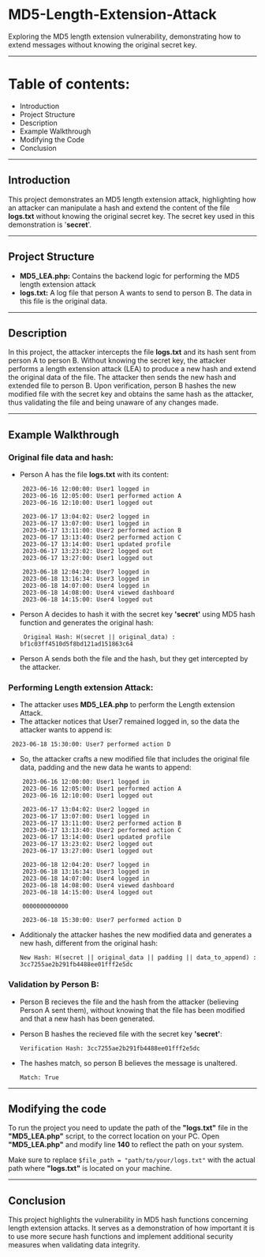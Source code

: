 # MD5-Length-Extension-Attack
Exploring the MD5 length extension vulnerability, demonstrating how to extend messages without knowing the original secret key.

___
# Table of contents:
- Introduction
- Project Structure
- Description
- Example Walkthrough
- Modifying the Code
- Conclusion

___

## Introduction


This project demonstrates an MD5 length extension attack, highlighting how an attacker can manipulate a hash and extend the content of the file **logs.txt** without knowing the original secret key. The secret key used in this demonstration is '**secret**'.
___
## Project Structure
- **MD5_LEA.php:** Contains the backend logic for performing the MD5 length extension attack
- **logs.txt:** A log file that person A wants to send to person B. The data in this file is the original data.
___
## Description

In this project, the attacker intercepts the file **logs.txt** and its hash sent from person A to person B. Without knowing the secret key, the attacker performs a length extension attack (LEA) to produce a new hash and extend the original data of the file. The attacker then sends the new hash and extended file to person B. Upon verification, person B hashes the new modified file with the secret key and obtains the same hash as the attacker, thus validating the file and being unaware of any changes made.
___
## Example Walkthrough

### Original file data and hash:

- Person A has the file **logs.txt** with its content:

```
    2023-06-16 12:00:00: User1 logged in
    2023-06-16 12:05:00: User1 performed action A
    2023-06-16 12:10:00: User1 logged out
    
    2023-06-17 13:04:02: User2 logged in
    2023-06-17 13:07:00: User1 logged in
    2023-06-17 13:11:00: User2 performed action B
    2023-06-17 13:13:40: User2 performed action C
    2023-06-17 13:14:00: User1 updated profile
    2023-06-17 13:23:02: User2 logged out
    2023-06-17 13:27:00: User1 logged out
    
    2023-06-18 12:04:20: User7 logged in
    2023-06-18 13:16:34: User3 logged in
    2023-06-18 14:07:00: User4 logged in
    2023-06-18 14:08:00: User4 viewed dashboard
    2023-06-18 14:15:00: User4 logged out
```

    
- Person A decides to hash it with the secret key **'secret'** using MD5 hash function and generates the original hash:

  ``` Original Hash: H(secret || original_data) : bf1c03ff4510d5f8bd121ad151863c64```

- Person A sends both the file and the hash, but they get intercepted by the attacker.

### Performing Length extension Attack:
- The attacker uses **MD5_LEA.php** to perform the Length extension Attack.
- The attacker notices that User7 remained logged in, so the data the attacker wants to append is:

``` 2023-06-18 15:30:00: User7 performed action D```

- So, the attacker crafts a new modified file that includes the original file data, padding and the new data he wants to append:

```
    2023-06-16 12:00:00: User1 logged in
    2023-06-16 12:05:00: User1 performed action A
    2023-06-16 12:10:00: User1 logged out
    
    2023-06-17 13:04:02: User2 logged in
    2023-06-17 13:07:00: User1 logged in
    2023-06-17 13:11:00: User2 performed action B
    2023-06-17 13:13:40: User2 performed action C
    2023-06-17 13:14:00: User1 updated profile
    2023-06-17 13:23:02: User2 logged out
    2023-06-17 13:27:00: User1 logged out
    
    2023-06-18 12:04:20: User7 logged in
    2023-06-18 13:16:34: User3 logged in
    2023-06-18 14:07:00: User4 logged in
    2023-06-18 14:08:00: User4 viewed dashboard
    2023-06-18 14:15:00: User4 logged out

    0000000000000

    2023-06-18 15:30:00: User7 performed action D
```


- Additionaly the attacker hashes the new modified data and generates a new hash, different from the original hash:

  ```New Hash: H(secret || original_data || padding || data_to_append) : 3cc7255ae2b291fb4488ee01fff2e5dc```




### Validation by Person B:
- Person B recieves the file and the hash from the attacker (believing Person A sent them), without knowing that the file has been modified and that a new hash has been generated.
- Person B hashes the recieved file with the secret key **'secret'**:
  
  ```Verification Hash: 3cc7255ae2b291fb4488ee01fff2e5dc```
- The hashes match, so person B believes the message is unaltered.

  ```Match: True```

___
## Modifying the code
To run the project you need to update the path of the **"logs.txt"** file in the **"MD5_LEA.php"** script, to the correct location on your PC. Open **"MD5_LEA.php"** and modify line **140** to reflect the path on your system. 

Make sure to replace ```$file_path = "path/to/your/logs.txt"``` with the actual path where **"logs.txt"** is located on your machine.
___
## Conclusion
This project highlights the vulnerability in MD5 hash functions concerning length extension attacks. It serves as a demonstration of how important it is to use more secure hash functions and implement additional security measures when validating data integrity.








